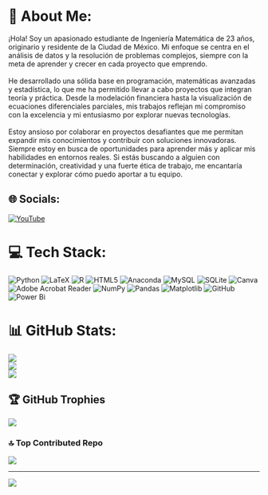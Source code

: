 # 💫 About Me:
¡Hola! Soy un apasionado estudiante de Ingeniería Matemática de 23 años, originario y residente de la Ciudad de México. Mi enfoque se centra en el análisis de datos y la resolución de problemas complejos, siempre con la meta de aprender y crecer en cada proyecto que emprendo.<br><br>He desarrollado una sólida base en programación, matemáticas avanzadas y estadística, lo que me ha permitido llevar a cabo proyectos que integran teoría y práctica. Desde la modelación financiera hasta la visualización de ecuaciones diferenciales parciales, mis trabajos reflejan mi compromiso con la excelencia y mi entusiasmo por explorar nuevas tecnologías.<br><br>Estoy ansioso por colaborar en proyectos desafiantes que me permitan expandir mis conocimientos y contribuir con soluciones innovadoras. Siempre estoy en busca de oportunidades para aprender más y aplicar mis habilidades en entornos reales. Si estás buscando a alguien con determinación, creatividad y una fuerte ética de trabajo, me encantaría conectar y explorar cómo puedo aportar a tu equipo.


## 🌐 Socials:
[![YouTube](https://img.shields.io/badge/YouTube-%23FF0000.svg?logo=YouTube&logoColor=white)](https://youtube.com/@@vegarangeloscaruriel4139) 

# 💻 Tech Stack:
![Python](https://img.shields.io/badge/python-3670A0?style=for-the-badge&logo=python&logoColor=ffdd54) ![LaTeX](https://img.shields.io/badge/latex-%23008080.svg?style=for-the-badge&logo=latex&logoColor=white) ![R](https://img.shields.io/badge/r-%23276DC3.svg?style=for-the-badge&logo=r&logoColor=white) ![HTML5](https://img.shields.io/badge/html5-%23E34F26.svg?style=for-the-badge&logo=html5&logoColor=white) ![Anaconda](https://img.shields.io/badge/Anaconda-%2344A833.svg?style=for-the-badge&logo=anaconda&logoColor=white) ![MySQL](https://img.shields.io/badge/mysql-4479A1.svg?style=for-the-badge&logo=mysql&logoColor=white) ![SQLite](https://img.shields.io/badge/sqlite-%2307405e.svg?style=for-the-badge&logo=sqlite&logoColor=white) ![Canva](https://img.shields.io/badge/Canva-%2300C4CC.svg?style=for-the-badge&logo=Canva&logoColor=white) ![Adobe Acrobat Reader](https://img.shields.io/badge/Adobe%20Acrobat%20Reader-EC1C24.svg?style=for-the-badge&logo=Adobe%20Acrobat%20Reader&logoColor=white) ![NumPy](https://img.shields.io/badge/numpy-%23013243.svg?style=for-the-badge&logo=numpy&logoColor=white) ![Pandas](https://img.shields.io/badge/pandas-%23150458.svg?style=for-the-badge&logo=pandas&logoColor=white) ![Matplotlib](https://img.shields.io/badge/Matplotlib-%23ffffff.svg?style=for-the-badge&logo=Matplotlib&logoColor=black) ![GitHub](https://img.shields.io/badge/github-%23121011.svg?style=for-the-badge&logo=github&logoColor=white) ![Power Bi](https://img.shields.io/badge/power_bi-F2C811?style=for-the-badge&logo=powerbi&logoColor=black)
# 📊 GitHub Stats:
![](https://github-readme-stats.vercel.app/api?username=RangelVRU-16&theme=codeSTACKr&hide_border=false&include_all_commits=false&count_private=false)<br/>
![](https://github-readme-streak-stats.herokuapp.com/?user=RangelVRU-16&theme=codeSTACKr&hide_border=false)<br/>
![](https://github-readme-stats.vercel.app/api/top-langs/?username=RangelVRU-16&theme=codeSTACKr&hide_border=false&include_all_commits=false&count_private=false&layout=compact)

## 🏆 GitHub Trophies
![](https://github-profile-trophy.vercel.app/?username=RangelVRU-16&theme=ocean_dark&no-frame=false&no-bg=true&margin-w=4)

### 🔝 Top Contributed Repo
![](https://github-contributor-stats.vercel.app/api?username=RangelVRU-16&limit=5&theme=dark&combine_all_yearly_contributions=true)

---
[![](https://visitcount.itsvg.in/api?id=RangelVRU-16&icon=0&color=0)](https://visitcount.itsvg.in)

<!-- Proudly created with GPRM ( https://gprm.itsvg.in ) -->
